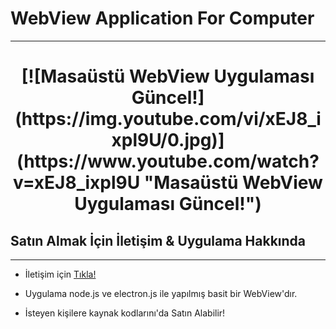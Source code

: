 # WebView Application For Computer
---
<h1 align="center">[![Masaüstü WebView Uygulaması Güncel!](https://img.youtube.com/vi/xEJ8_ixpl9U/0.jpg)](https://www.youtube.com/watch?v=xEJ8_ixpl9U "Masaüstü WebView Uygulaması Güncel!")</h1>

## Satın Almak İçin İletişim & Uygulama Hakkında
---

- İletişim için [Tıkla!](mailto:fastuptime@gmail.com)

- Uygulama node.js ve electron.js ile yapılmış basit bir WebView'dır.

- İsteyen kişilere kaynak kodlarını'da Satın Alabilir!
